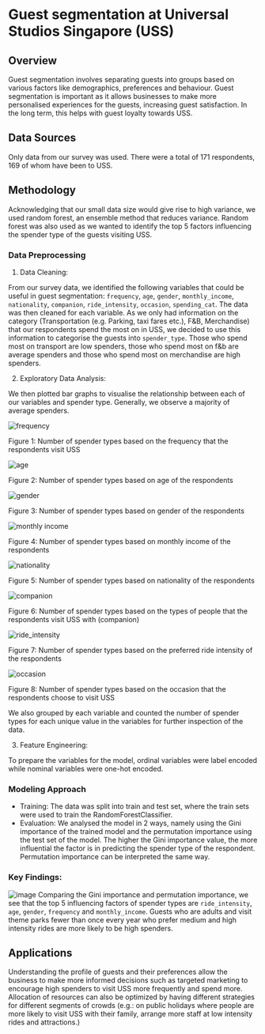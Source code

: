 # Guest segmentation at Universal Studios Singapore (USS)

## Overview

Guest segmentation involves separating guests into groups based on various factors like demographics, preferences and behaviour. 
Guest segmentation is important as it allows businesses to make more personalised experiences for the guests, increasing guest satisfaction. In the long term, this helps with guest loyalty towards USS.

## Data Sources

Only data from our survey was used. There were a total of 171 respondents, 169 of whom have been to USS.

## Methodology

Acknowledging that our small data size would give rise to high variance, we used random forest, an ensemble method that reduces variance. 
Random forest was also used as we wanted to identify the top 5 factors influencing the spender type of the guests visiting USS.

### Data Preprocessing

1. Data Cleaning:

From our survey data, we identified the following variables that could be useful in guest segmentation: `frequency`,	`age`,	`gender`,	`monthly_income`,	`nationality`, `companion`,	`ride_intensity`,	`occasion`,	`spending_cat`. 
The data was then cleaned for each variable. 
As we only had information on the category (Transportation (e.g. Parking, taxi fares etc.), F&B, Merchandise) that our respondents spend the most on in USS, we decided to use this information to categorise the guests into `spender_type`. 
Those who spend most on transport are low spenders, those who spend most on f&b are average spenders and those who spend most on merchandise are high spenders.

2. Exploratory Data Analysis:
 
We then plotted bar graphs to visualise the relationship between each of our variables and spender type. Generally, we observe a majority of average spenders. 

![frequency](https://github.com/user-attachments/assets/10b43ddb-b64a-4fbf-add5-e9ff9a26690e)

Figure 1: Number of spender types based on the frequency that the respondents visit USS

![age](https://github.com/user-attachments/assets/dcf797e4-bf1b-4aa4-9159-7a2f7b57399e)

Figure 2: Number of spender types based on age of the respondents

![gender](https://github.com/user-attachments/assets/ab0b9980-1741-41d4-af5f-2b323fbe5c3b)

Figure 3: Number of spender types based on gender of the respondents

![monthly income](https://github.com/user-attachments/assets/7ecbe1c9-a70d-4870-9d0f-116c72a52d1d)

Figure 4: Number of spender types based on monthly income of the respondents

![nationality](https://github.com/user-attachments/assets/7a4e2e1e-9bd3-4ad4-b2e4-9c9bc11a3478)

Figure 5: Number of spender types based on nationality of the respondents

![companion](https://github.com/user-attachments/assets/4e3c0c78-ab13-4648-b777-0c1b342588c7)

Figure 6: Number of spender types based on the types of people that the respondents visit USS with (companion)

![ride_intensity](https://github.com/user-attachments/assets/53b911dc-b70d-443b-bf2b-45275143f27d)

Figure 7: Number of spender types based on the preferred ride intensity of the respondents

![occasion](https://github.com/user-attachments/assets/8a89951b-21c1-4968-a913-5190f5fbfc7d)

Figure 8: Number of spender types based on the occasion that the respondents choose to visit USS

We also grouped by each variable and counted the number of spender types for each unique value in the variables for further inspection of the data.

3. Feature Engineering:

To prepare the variables for the model, ordinal variables were label encoded while nominal variables were one-hot encoded. 

### Modeling Approach

* Training: The data was split into train and test set, where the train sets were used to train the RandomForestClassifier.
* Evaluation: We analysed the model in 2 ways, namely using the Gini importance of the trained model and the permutation importance using the test set of the model.
  The higher the Gini importance value, the more influential the factor is in predicting the spender type of the respondent. Permutation importance can be interpreted the same way.

### Key Findings:

![image](https://github.com/user-attachments/assets/8f5d58aa-450b-4ed0-9207-d401ba097700)
Comparing the Gini importance and permutation importance, we see that the top 5 influencing factors of spender types are `ride_intensity`, `age`, `gender`, `frequency` and `monthly_income`. 
Guests who are adults and visit theme parks fewer than once every year who prefer medium and high intensity rides are more likely to be high spenders. 

## Applications

Understanding the profile of guests and their preferences allow the business to make more informed decisions such as targeted marketing to encourage high spenders to visit USS more frequently and spend more. 
Allocation of resources can also be optimized by having different strategies for different segments of crowds (e.g.: on public holidays where people are more likely to visit USS with their family, arrange more staff at low intensity rides and attractions.)
